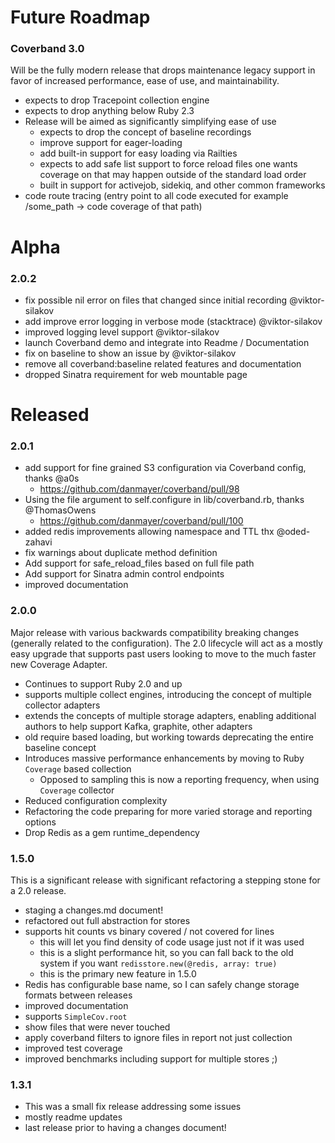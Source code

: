 # Future Roadmap

### Coverband 3.0

Will be the fully modern release that drops maintenance legacy support in favor of increased performance, ease of use, and maintainability.

* expects to drop Tracepoint collection engine
* expects to drop anything below Ruby 2.3
* Release will be aimed as significantly simplifying ease of use
   * expects to drop the concept of baseline recordings
   * improve support for eager-loading
   * add built-in support for easy loading via Railties
   * expects to add safe list support to force reload files one wants coverage on that may happen outside of the standard load order
   * built in support for activejob, sidekiq, and other common frameworks
* code route tracing (entry point to all code executed for example /some_path -> code coverage of that path)

# Alpha 

### 2.0.2

* fix possible nil error on files that changed since initial recording @viktor-silakov
* add improve error logging in verbose mode (stacktrace) @viktor-silakov 
* improved logging level support @viktor-silakov 
* launch Coverband demo and integrate into Readme / Documentation
* fix on baseline to show an issue by @viktor-silakov
* remove all coverband:baseline related features and documentation
* dropped Sinatra requirement for web mountable page

# Released

### 2.0.1

* add support for fine grained S3 configuration via Coverband config, thanks @a0s
  * https://github.com/danmayer/coverband/pull/98 
* Using the file argument to self.configure in lib/coverband.rb, thanks @ThomasOwens
  * https://github.com/danmayer/coverband/pull/100
* added redis improvements allowing namespace and TTL thx @oded-zahavi 
* fix warnings about duplicate method definition 
* Add support for safe_reload_files based on full file path 
* Add support for Sinatra admin control endpoints
* improved documentation

### 2.0.0

Major release with various backwards compatibility breaking changes (generally related to the configuration). The 2.0 lifecycle will act as a mostly easy upgrade that supports past users looking to move to the much faster new Coverage Adapter.

* Continues to support Ruby 2.0 and up
* supports multiple collect engines, introducing the concept of multiple collector adapters
* extends the concepts of multiple storage adapters, enabling additional authors to help support Kafka, graphite, other adapters
* old require based loading, but working towards deprecating the entire baseline concept
* Introduces massive performance enhancements by moving to Ruby `Coverage` based collection
   * Opposed to sampling this is now a reporting frequency, when using `Coverage` collector
* Reduced configuration complexity
* Refactoring the code preparing for more varied storage and reporting options
* Drop Redis as a gem runtime_dependency

### 1.5.0

This is a significant release with significant refactoring a stepping stone for a 2.0 release.

* staging a changes.md document!
* refactored out full abstraction for stores
* supports hit counts vs binary covered / not covered for lines
  * this will let you find density of code usage just not if it was used
  * this is a slight performance hit, so you can fall back to the old system if you want `redisstore.new(@redis, array: true)`
  * this is the primary new feature in 1.5.0
* Redis has configurable base name, so I can safely change storage formats between releases
* improved documentation
* supports `SimpleCov.root`
* show files that were never touched
* apply coverband filters to ignore files in report not just collection
* improved test coverage
* improved benchmarks including support for multiple stores ;)

### 1.3.1

* This was a small fix release addressing some issues
* mostly readme updates
* last release prior to having a changes document!
